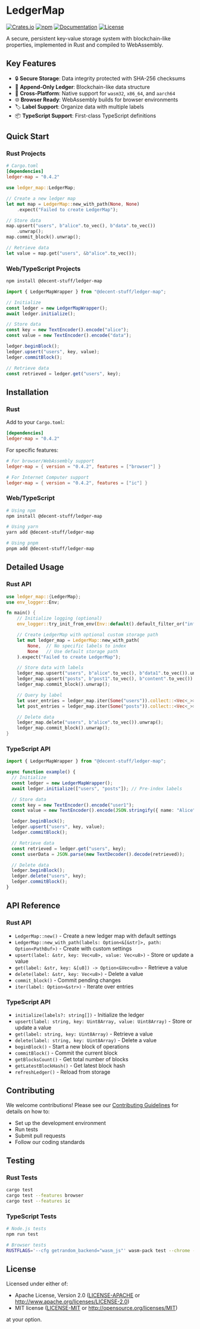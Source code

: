 # LedgerMap

[![Crates.io](https://img.shields.io/crates/v/ledger-map.svg)](https://crates.io/crates/ledger-map)
[![npm](https://img.shields.io/npm/v/@decent-stuff/ledger-map.svg)](https://www.npmjs.com/package/@decent-stuff/ledger-map)
[![Documentation](https://docs.rs/ledger-map/badge.svg)](https://docs.rs/ledger-map)
[![License](https://img.shields.io/badge/license-MIT%2FApache--2.0-blue.svg)](LICENSE-MIT)

A secure, persistent key-value storage system with blockchain-like properties, implemented in Rust and compiled to WebAssembly.

## Key Features

- 🔒 **Secure Storage**: Data integrity protected with SHA-256 checksums
- 📝 **Append-Only Ledger**: Blockchain-like data structure
- 🔄 **Cross-Platform**: Native support for `wasm32`, `x86_64`, and `aarch64`
- 🌐 **Browser Ready**: WebAssembly builds for browser environments
- 🏷️ **Label Support**: Organize data with multiple labels
- 📦 **TypeScript Support**: First-class TypeScript definitions

## Quick Start

### Rust Projects

```toml
# Cargo.toml
[dependencies]
ledger-map = "0.4.2"
```

```rust
use ledger_map::LedgerMap;

// Create a new ledger map
let mut map = LedgerMap::new_with_path(None, None)
    .expect("Failed to create LedgerMap");

// Store data
map.upsert("users", b"alice".to_vec(), b"data".to_vec())
    .unwrap();
map.commit_block().unwrap();

// Retrieve data
let value = map.get("users", &b"alice".to_vec());
```

### Web/TypeScript Projects

```bash
npm install @decent-stuff/ledger-map
```

```typescript
import { LedgerMapWrapper } from "@decent-stuff/ledger-map";

// Initialize
const ledger = new LedgerMapWrapper();
await ledger.initialize();

// Store data
const key = new TextEncoder().encode("alice");
const value = new TextEncoder().encode("data");

ledger.beginBlock();
ledger.upsert("users", key, value);
ledger.commitBlock();

// Retrieve data
const retrieved = ledger.get("users", key);
```

## Installation

### Rust

Add to your `Cargo.toml`:

```toml
[dependencies]
ledger-map = "0.4.2"
```

For specific features:

```toml
# For browser/WebAssembly support
ledger-map = { version = "0.4.2", features = ["browser"] }

# For Internet Computer support
ledger-map = { version = "0.4.2", features = ["ic"] }
```

### Web/TypeScript

```bash
# Using npm
npm install @decent-stuff/ledger-map

# Using yarn
yarn add @decent-stuff/ledger-map

# Using pnpm
pnpm add @decent-stuff/ledger-map
```

## Detailed Usage

### Rust API

```rust
use ledger_map::{LedgerMap};
use env_logger::Env;

fn main() {
    // Initialize logging (optional)
    env_logger::try_init_from_env(Env::default().default_filter_or("info")).unwrap();

    // Create LedgerMap with optional custom storage path
    let mut ledger_map = LedgerMap::new_with_path(
        None,  // No specific labels to index
        None   // Use default storage path
    ).expect("Failed to create LedgerMap");

    // Store data with labels
    ledger_map.upsert("users", b"alice".to_vec(), b"data1".to_vec()).unwrap();
    ledger_map.upsert("posts", b"post1".to_vec(), b"content".to_vec()).unwrap();
    ledger_map.commit_block().unwrap();

    // Query by label
    let user_entries = ledger_map.iter(Some("users")).collect::<Vec<_>>();
    let post_entries = ledger_map.iter(Some("posts")).collect::<Vec<_>>();

    // Delete data
    ledger_map.delete("users", b"alice".to_vec()).unwrap();
    ledger_map.commit_block().unwrap();
}
```

### TypeScript API

```typescript
import { LedgerMapWrapper } from "@decent-stuff/ledger-map";

async function example() {
  // Initialize
  const ledger = new LedgerMapWrapper();
  await ledger.initialize(["users", "posts"]); // Pre-index labels

  // Store data
  const key = new TextEncoder().encode("user1");
  const value = new TextEncoder().encode(JSON.stringify({ name: "Alice" }));

  ledger.beginBlock();
  ledger.upsert("users", key, value);
  ledger.commitBlock();

  // Retrieve data
  const retrieved = ledger.get("users", key);
  const userData = JSON.parse(new TextDecoder().decode(retrieved));

  // Delete data
  ledger.beginBlock();
  ledger.delete("users", key);
  ledger.commitBlock();
}
```

## API Reference

### Rust API

- `LedgerMap::new()` - Create a new ledger map with default settings
- `LedgerMap::new_with_path(labels: Option<&[&str]>, path: Option<PathBuf>)` - Create with custom settings
- `upsert(label: &str, key: Vec<u8>, value: Vec<u8>)` - Store or update a value
- `get(label: &str, key: &[u8]) -> Option<&Vec<u8>>` - Retrieve a value
- `delete(label: &str, key: Vec<u8>)` - Delete a value
- `commit_block()` - Commit pending changes
- `iter(label: Option<&str>)` - Iterate over entries

### TypeScript API

- `initialize(labels?: string[])` - Initialize the ledger
- `upsert(label: string, key: Uint8Array, value: Uint8Array)` - Store or update a value
- `get(label: string, key: Uint8Array)` - Retrieve a value
- `delete(label: string, key: Uint8Array)` - Delete a value
- `beginBlock()` - Start a new block of operations
- `commitBlock()` - Commit the current block
- `getBlocksCount()` - Get total number of blocks
- `getLatestBlockHash()` - Get latest block hash
- `refreshLedger()` - Reload from storage

## Contributing

We welcome contributions! Please see our [Contributing Guidelines](CONTRIBUTING.md) for details on how to:

- Set up the development environment
- Run tests
- Submit pull requests
- Follow our coding standards

## Testing

### Rust Tests

```bash
cargo test
cargo test --features browser
cargo test --features ic
```

### TypeScript Tests

```bash
# Node.js tests
npm run test

# Browser tests
RUSTFLAGS='--cfg getrandom_backend="wasm_js"' wasm-pack test --chrome --features browser
```

## License

Licensed under either of:

- Apache License, Version 2.0 ([LICENSE-APACHE](LICENSE-APACHE) or http://www.apache.org/licenses/LICENSE-2.0)
- MIT license ([LICENSE-MIT](LICENSE-MIT) or http://opensource.org/licenses/MIT)

at your option.
